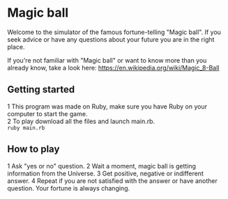 # Magic ball<br />
Welcome to the simulator of the famous fortune-telling "Magic ball". 
If you seek advice or have any questions about your future you are in the right place. <br />

If you're not familiar with "Magic ball" or want to know more than you already know, take a look here: https://en.wikipedia.org/wiki/Magic_8-Ball<br />

## Getting started<br />

1 This program was made on Ruby, make sure you have Ruby on your computer to start the game.<br />
2 To play download all the files and launch main.rb.<br />
<code>ruby main.rb</code>

## How to play<br />

1 Ask "yes or no" question.
2 Wait a moment, magic ball is getting information from the Universe.
3 Get positive, negative or indifferent answer.
4 Repeat if you are not satisfied with the answer or have another question.
Your fortune is always changing. <br />
